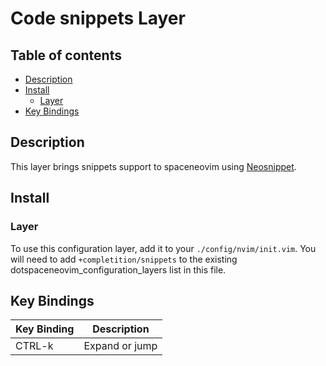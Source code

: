 # Code snippets Layer

## Table of contents

* [Description](#description)
* [Install](#install)
  * [Layer](#layer)
* [Key Bindings](#key-bindings)


## Description

This layer brings snippets support to spaceneovim using [Neosnippet](https://github.com/Shougo/neosnippet.vim).


## Install

### Layer

To use this configuration layer, add it to your `./config/nvim/init.vim`. You will need to add `+completition/snippets` to the existing dotspaceneovim_configuration_layers list in this file.


## Key Bindings

| Key Binding | Description |
|-------------|-------------|
| CTRL-k      | Expand or jump |
